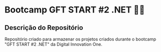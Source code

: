 # Bootcamp GFT START #2 .NET 👨‍💻

## Descrição do Repositório

Repositório criado para armazenar os projetos criados durante o bootcamp "GFT START #2 .NET" da Digital Innovation One.